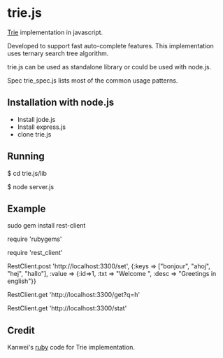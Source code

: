 # trie.js
  [Trie](http://en.wikipedia.org/wiki/Trie) implementation in javascript.

  Developed to support fast auto-complete features. This implementation uses ternary search tree algorithm.

  trie.js can be used as standalone library or could be used with node.js.

  Spec trie_spec.js lists most of the common usage patterns.

## Installation with node.js
 * Install jode.js
 * Install express.js
 * clone trie.js

## Running
  $ cd trie.js/lib

  $ node server.js

## Example
  sudo gem install rest-client

  require 'rubygems'

  require 'rest_client'
  
  RestClient.post 'http://localhost:3300/set', {:keys => ["bonjour", "ahoj", "hej", "hallo"], :value => {:id=>1, :txt => "Welcome ", :desc => "Greetings in english"}}

  RestClient.get 'http://localhost:3300/get?q=h'

  RestClient.get 'http://localhost:3300/stat'

## Credit
   Kanwei's [ruby](http://github.com/kanwei/algorithms/blob/master/lib/containers/trie.rb) code for Trie implementation.

    
